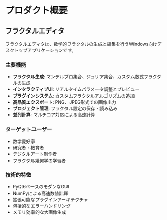# プロダクト概要

## フラクタルエディタ

フラクタルエディタは、数学的フラクタルの生成と編集を行うWindows向けデスクトップアプリケーションです。

### 主要機能

- **フラクタル生成**: マンデルブロ集合、ジュリア集合、カスタム数式フラクタルの生成
- **インタラクティブUI**: リアルタイムパラメータ調整とプレビュー
- **プラグインシステム**: カスタムフラクタルアルゴリズムの追加
- **高品質エクスポート**: PNG、JPEG形式での画像出力
- **プロジェクト管理**: フラクタル設定の保存・読み込み
- **並列計算**: マルチコア対応による高速計算

### ターゲットユーザー

- 数学愛好家
- 研究者・教育者
- デジタルアート制作者
- フラクタル幾何学の学習者

### 技術的特徴

- PyQt6ベースのモダンなGUI
- NumPyによる高速数値計算
- 拡張可能なプラグインアーキテクチャ
- 包括的なエラーハンドリング
- メモリ効率的な大画像生成